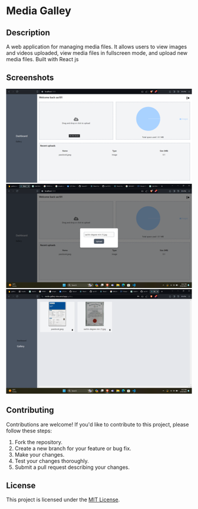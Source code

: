 # Media Galley

## Description

 A web application for managing media files. It allows users to view images and videos uploaded, view media files in fullscreen mode, and upload new media files. Built with React js

## Screenshots

![Screenshot 1](public/Screenshot%202024-03-16%20155955.png)
![Screenshot 2](public/Screenshot%202024-03-16%20160153.png)
![Screenshot 3](public/Screenshot%202024-03-16%20160351.png)


## Contributing

Contributions are welcome! If you'd like to contribute to this project, please follow these steps:

1. Fork the repository.
2. Create a new branch for your feature or bug fix.
3. Make your changes.
4. Test your changes thoroughly.
5. Submit a pull request describing your changes.

## License

This project is licensed under the [MIT License](LICENSE).
